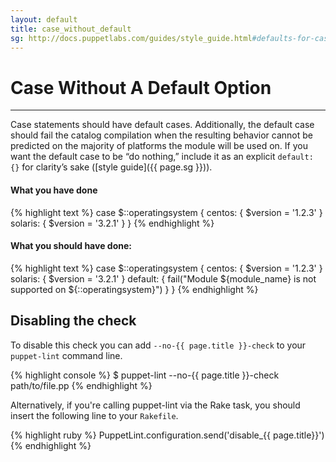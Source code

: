 ```yaml
---
layout: default
title: case_without_default
sg: http://docs.puppetlabs.com/guides/style_guide.html#defaults-for-case-statements-and-selectors
---
```


# Case Without A Default Option

---

Case statements should have default cases. Additionally, the default case
should fail the catalog compilation when the resulting behavior cannot be
predicted on the majority of platforms the module will be used on. If you want
the default case to be “do nothing,” include it as an explicit `default: {}`
for clarity’s sake ([style guide]({{ page.sg }})).

#### What you have done
{% highlight text %}
case $::operatingsystem {
  centos: {
    $version = '1.2.3'
  }
  solaris: {
    $version = '3.2.1'
  }
}
{% endhighlight %}

#### What you should have done:
{% highlight text %}
case $::operatingsystem {
  centos: {
    $version = '1.2.3'
  }
  solaris: {
    $version = '3.2.1'
  }
  default: {
    fail("Module ${module_name} is not supported on ${::operatingsystem}")
  }
}
{% endhighlight %}

## Disabling the check

To disable this check you can add `--no-{{ page.title }}-check` to your
`puppet-lint` command line.

{% highlight console %}
$ puppet-lint --no-{{ page.title }}-check path/to/file.pp
{% endhighlight %}

Alternatively, if you're calling puppet-lint via the Rake task, you should
insert the following line to your `Rakefile`.

{% highlight ruby %}
PuppetLint.configuration.send('disable_{{ page.title}}')
{% endhighlight %}
